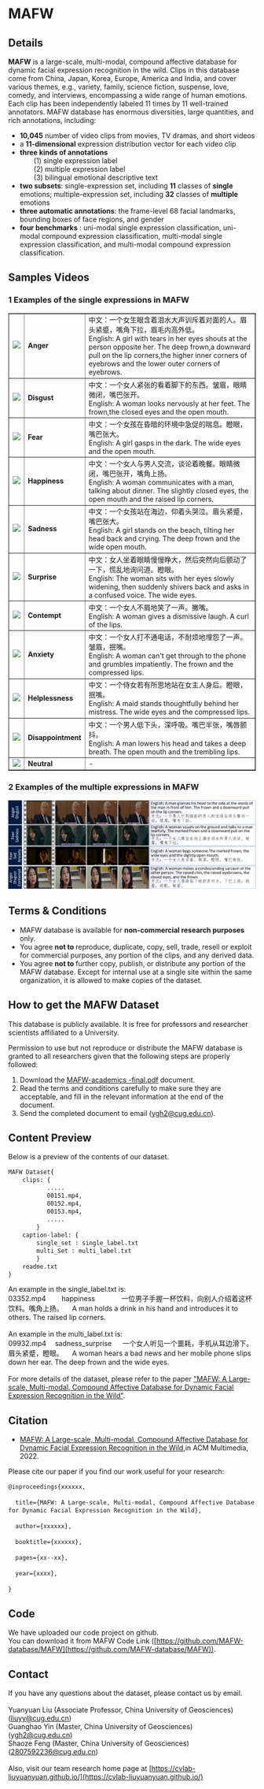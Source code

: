 
# MAFW

## Details

<b>MAFW</b> is a large-scale, multi-modal, compound affective database for dynamic facial expression recognition in the wild. Clips in this database come from China, Japan, Korea, Europe, America and India, and cover various themes, e.g., variety, family, science fiction, suspense, love, comedy, and interviews, encompassing a wide range of human emotions. Each clip has been independently labeled 11 times by 11 well-trained annotators. MAFW database has enormous diversities, large quantities, and rich annotations, including:

- <b>10,045</b> number of video clips from movies, TV dramas, and short videos
- a <b>11-dimensional</b>  expression distribution vector for each video clip
- <b>three kinds of annotations</b><br/> &emsp;&emsp;(1) single expression label<br />    &emsp;&emsp;(2) multiple expression label<br />  &emsp;&emsp;(3) bilingual emotional descriptive text
-  <b>two subsets</b>: single-expression set, including <b>11</b> classes of <b>single</b>  emotions; multiple-expression set, including  <b>32</b> classes of  <b>multiple </b>emotions
-  <b>three automatic annotations</b>: the frame-level 68 facial landmarks, bounding boxes of face regions, and gender
- <b>four benchmarks</b> : uni-modal single expression classification, uni-modal  compound expression classification, multi-modal single expression classification, and multi-modal compound expression classification.


## Samples Videos


### 1 Examples of the single expressions in MAFW

<table id="tfhover" class="tftable" border="1">
<tr><td><image src="samples/anger_07317_4s.gif" /></td><td><b>Anger</b></td><td>中文：一个女生眼含着泪水大声训斥着对面的人。眉头紧蹙，嘴角下拉，眉毛内高外低。<br />English: A girl with tears in her eyes shouts at the person opposite her. The deep frown,a downward pull on the lip corners,the higher inner corners of eyebrows and the lower outer corners of eyebrows.</td></tr>
<tr><td><image src="samples/disgust_07734.gif" /></td><td><b>Disgust</b></td><td>中文：一个女人紧张的看着脚下的东西。皱眉，眼睛微闭，嘴巴张开。<br />English: A woman looks nervously at her feet. The frown,the closed eyes and  the  open mouth.</td></tr>
<tr><td><image src="samples/fear_09246.gif" /></td><td><b>Fear</b></td><td>中文：一个女孩在昏暗的环境中急促的喘息。瞪眼，嘴巴张大。<br />English: A girl gasps in the dark. The wide eyes and the open mouth.</td></tr>
<tr><td><image src="samples/happy_01440.gif" /></td><td><b>Happiness</b></td><td>中文：一个女人与男人交流，谈论着晚餐。眼睛微闭，嘴巴张开，嘴角上扬。<br />English: A woman communicates with a man, talking about dinner. The slightly closed eyes, the open mouth and the raised lip corners.</td></tr>
<tr><td><image src="samples/sad_00467.gif" /></td><td><b>Sadness</b></td><td>中文：一个女孩站在海边，仰着头哭泣。眉头紧蹙，嘴巴张大。<br />English: A girl stands on the beach, tilting her head back and crying. The deep frown and the wide open mouth.</td></tr>
<tr><td><image src="samples/surprise_15152.gif" /></td><td><b>Surprise</b></td><td>中文：女人坐着眼睛慢慢睁大，然后突然向后颤动了一下，慌乱地询问道。瞪眼。<br />English: The woman sits with her eyes slowly widening, then suddenly shivers back and asks in a confused voice. The wide eyes.</td></tr>
<tr><td><image src="samples/contempt_08668.gif" /></td><td><b>Contempt</b></td><td>中文：一个女人不屑地笑了一声。撇嘴。<br />English: A woman gives a dismissive laugh. A curl of the lips.</td></tr>
<tr><td><image src="samples/anxiety_07499.gif" /></td><td><b>Anxiety</b></td><td>中文：一个女人打不通电话，不耐烦地埋怨了一声。皱眉，抿嘴。<br />English: A woman can't get through to the phone and grumbles impatiently. The  frown and the compressed lips.</td></tr>
<tr><td><image src="samples/helplessness_08581.gif" /></td><td><b>Helplessness</b></td><td>中文：一个侍女若有所思地站在女主人身后。瞪眼，抿嘴。<br />English: A maid stands thoughtfully behind her mistress. The wide eyes and the compressed lips.</td></tr>
<tr><td><image src="samples/disappointment_09683.gif" /></td><td><b>Disappointment</b></td><td>中文：一个男人低下头，深呼吸。嘴巴半张，嘴唇颤抖。<br />English: A man lowers his head and takes a deep breath. The open mouth and the trembling lips.</td></tr>
<tr><td><image src="samples/neutral_00120_3s.gif" /></td><td><b>Neutral</b></td><td>-</td></tr>
</table>

### 2 Examples of the multiple expressions in MAFW
![image](imgs/image04.png)


## Terms & Conditions

- MAFW database is available for  <b>non-commercial research purposes </b> only.
- You agree  <b>not to </b> reproduce, duplicate, copy, sell, trade, resell or exploit for commercial purposes, any portion of the clips, and any derived data.
- You agree  <b>not to </b> further copy, publish, or distribute any portion of the MAFW database. Except for internal use at a single site within the same organization, it is allowed to make copies of the dataset.



##  How to get the MAFW Dataset

This database is publicly available. It is free for professors and researcher scientists affiliated to a University.

Permission to use but not reproduce or distribute the MAFW database is granted to all researchers given that the following steps are properly followed:
1. Download the [MAFW-academics -final.pdf](/academics/mafw-academics-final.pdf) document.
2. Read the terms and conditions carefully to make sure they are acceptable, and fill in the relevant information at the end of the document.
3. Send the completed document to email (ygh2@cug.edu.cn).

## Content Preview
Below is a preview of the contents of our dataset.

```
MAFW Dataset{
	clips: {
	       .....
	       00151.mp4,
	       00152.mp4,
	       00153.mp4,
	       .....
		}
	caption-label: {
		single_set : single_label.txt
		multi_Set : multi_label.txt		 
		}
	readme.txt
}
```
An example in the single_label.txt is:<br>
03352.mp4  &emsp;&emsp;happiness	 &emsp; &emsp;&emsp;    一位男子手握一杯饮料，向别人介绍着这杯饮料。嘴角上扬。	 &emsp;A man holds a drink in his hand and introduces it to others. The raised lip corners.
<br>
<br>
An example in the multi_label.txt is:<br>
09932.mp4 &emsp;sadness_surprise &emsp;	一个女人听见一个噩耗，手机从耳边滑下。眉头紧蹙，瞪眼。	 &emsp;A woman hears a bad news and her mobile phone slips down her ear. The deep frown and the wide eyes.
<br>
<br>
For more details of the dataset, please refer to the paper ["MAFW: A Large-scale, Multi-modal, Compound Affective Database for Dynamic Facial Expression Recognition in the Wild"](/academics/MAFW.pdf).
## Citation

- [MAFW: A Large-scale, Multi-modal, Compound Affective Database for Dynamic Facial Expression Recognition in the Wild](/academics/MAFW.pdf),in ACM Multimedia, 2022.

Please cite our paper if you find our work useful for your research:

```
@inproceedings{xxxxxx,

  title={MAFW: A Large-scale, Multi-modal, Compound Affective Database for Dynamic Facial Expression Recognition in the Wild},

  author={xxxxxx},

  booktitle={xxxxxx},

  pages={xx--xx},

  year={xxxx},

}
```
##  Code
We have uploaded our code project on github.
<br>
You can download it from MAFW Code Link ([https://github.com/MAFW-database/MAFW](https://github.com/MAFW-database/MAFW)).

## Contact 

If you have any questions about the dataset, please contact us by email.
<br>
<br>
Yuanyuan Liu (Associate Professor, China University of Geosciences)([liuyy@cug.edu.cn]())
<br>
Guanghao Yin (Master, China University of Geosciences) ([ygh2@cug.edu.cn]())
<br>
Shaoze  Feng (Master, China University of Geosciences)([2807592236@cug.edu.cn]())
<br>
<br>
Also, visit our team research home page at [https://cvlab-liuyuanyuan.github.io/](https://cvlab-liuyuanyuan.github.io/)


